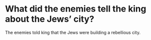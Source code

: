 # What did the enemies tell the king about the Jews’ city?

The enemies told king that the Jews were building a rebellious city.
